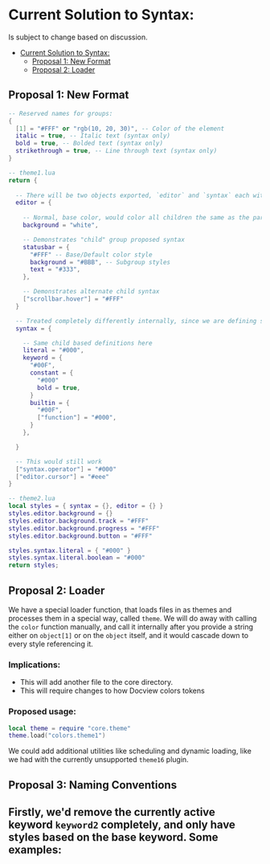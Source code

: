 # Current Solution to Syntax:
Is subject to change based on discussion.

- [Current Solution to Syntax:](#current-solution-to-syntax)
  - [Proposal 1: New Format](#proposal-1-new-format)
  - [Proposal 2: Loader](#proposal-2-loader)

## Proposal 1: New Format

```lua
-- Reserved names for groups:
{
  [1] = "#FFF" or "rgb(10, 20, 30)", -- Color of the element
  italic = true, -- Italic text (syntax only)
  bold = true, -- Bolded text (syntax only)
  strikethrough = true, -- Line through text (syntax only)
}

-- theme1.lua
return {
  
  -- There will be two objects exported, `editor` and `syntax` each with different reserved words and loading styles, as one can also govern fonts.
  editor = {
    
    -- Normal, base color, would color all children the same as the parent
    background = "white",

    -- Demonstrates "child" group proposed syntax
    statusbar = {
      "#FFF" -- Base/Default color style
      background = "#BBB", -- Subgroup styles
      text = "#333",
    },

    -- Demonstrates alternate child syntax
    ["scrollbar.hover"] = "#FFF"
  }

  -- Treated completely differently internally, since we are defining syntax styles
  syntax = {

    -- Same child based definitions here
    literal = "#000",
    keyword = {
      "#00F",
      constant = {
        "#000"
        bold = true,
      }
      builtin = {
        "#00F",
        ["function"] = "#000",
      }
    },

  }

  -- This would still work
  ["syntax.operator"] = "#000"
  ["editor.cursor"] = "#eee"
}

-- theme2.lua
local styles = { syntax = {}, editor = {} }
styles.editor.background = {}
styles.editor.background.track = "#FFF"
styles.editor.background.progress = "#FFF"
styles.editor.background.button = "#FFF"

styles.syntax.literal = { "#000" }
styles.syntax.literal.boolean = "#000"
return styles;
```

## Proposal 2: Loader

We have a special loader function, that loads files in as themes and processes them in a special way, called `theme`. We will do away with calling the `color` function manually, and call it internally after you provide a string either on `object[1]` or on the `object` itself, and it would cascade down to every style referencing it.

### Implications:
  
- This will add another file to the core directory.
- This will require changes to how Docview colors tokens

### Proposed usage:

```lua
local theme = require "core.theme"
theme.load("colors.theme1")
```

We could add additional utilities like scheduling and dynamic loading, like we had with the currently unsupported `theme16` plugin.

## Proposal 3: Naming Conventions

Firstly, we'd remove the currently active keyword `keyword2` completely, and only have styles based on the base keyword. Some examples:
  - 
